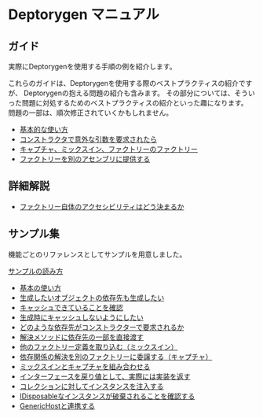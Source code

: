 # Deptorygen マニュアル

## ガイド

実際にDeptorygenを使用する手順の例を紹介します。

これらのガイドは、Deptorygenを使用する際のベストプラクティスの紹介ですが、
Deptorygenの抱える問題の紹介も含みます。
その部分については、そういった問題に対処するためのベストプラクティスの紹介といった趣になります。
問題の一部は、順次修正されていくかもしれません。

* [基本的な使い方](Guides/BasicStyle.md)
* [コンストラクタで意外な引数を要求されたら](Guides/Constructor.md)
* [キャプチャ、ミックスイン、ファクトリーのファクトリー](Guides/FactoryStructure.md)
* [ファクトリーを別のアセンブリに提供する](Guides/ExportType.md)

## 詳細解説

* [ファクトリー自体のアクセシビリティはどう決まるか](Features/Accessibility.md)

## サンプル集

機能ごとのリファレンスとしてサンプルを用意しました。

[サンプルの読み方](Samples/Schema.md)

* [基本の使い方](Samples/Basic.md)
* [生成したいオブジェクトの依存先も生成したい](Samples/BasicDependency.md)
* [キャッシュできていることを確認](Samples/UseCache.md)
* [生成時にキャッシュしないようにしたい](Samples/Transient.md)
* [どのような依存先がコンストラクターで要求されるか](Samples/AutoAndManual.md)
* [解決メソッドに依存先の一部を直接渡す](Samples/Parameterize.md)
* [他のファクトリー定義を取り込む（ミックスイン）](Samples/Mixin.md)
* [依存関係の解決を別のファクトリーに委譲する（キャプチャ）](Samples/Capture.md)
* [ミックスインとキャプチャを組み合わせる](Samples/CaptureMixin.md)
* [インターフェースを戻り値として、実際には実装を返す](Samples/Resolution.md)
* [コレクションに対してインスタンスを注入する](Samples/Collection.md)
* [IDisposableなインスタンスが破棄されることを確認する](Samples/Disposable.md)
* [GenericHostと連携する](Samples/GenericHost.md)